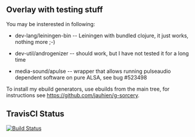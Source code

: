## Overlay with testing stuff

You may be insterested in following:

* dev-lang/leiningen-bin -- Leiningen with bundled clojure, it just works, nothing more ;-)

* dev-util/androgenizer -- should work, but I have not tested it for a long time

* media-sound/apulse -- wrapper that allows running pulseaudio dependent software on pure ALSA, see bug #523498

To install my ebuild generators, use ebuilds from the main tree,
for instructions see https://github.com/jauhien/g-sorcery.

## TravisCI Status

[![Build Status](https://travis-ci.org/jauhien/jauhien-overlay.png)](https://travis-ci.org/jauhien/jauhien-overlay)
